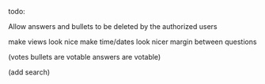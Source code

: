 todo:

Allow answers and bullets to be deleted by the authorized users

make views look nice
	make time/dates look nicer
	margin between questions

(votes
	bullets are votable
	answers are votable)

(add search)